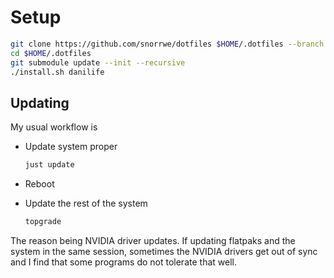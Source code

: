 # Setup

```sh
git clone https://github.com/snorrwe/dotfiles $HOME/.dotfiles --branch nixos-lifebook
cd $HOME/.dotfiles
git submodule update --init --recursive
./install.sh danilife
```

## Updating

My usual workflow is

- Update system proper

  ```sh
  just update
  ```

- Reboot

- Update the rest of the system

  ```sh
  topgrade
  ```

The reason being NVIDIA driver updates. If updating flatpaks and the system in the same session, sometimes the NVIDIA drivers get out of sync and I find that some programs do not tolerate that well.
